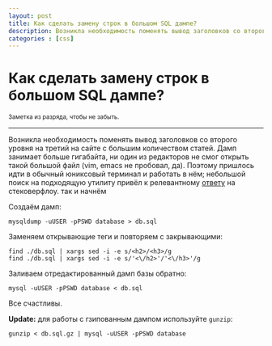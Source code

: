 ```yaml
---
layout: post
title: Как сделать замену строк в большом SQL дампе?
description: Возникла необходимость поменять вывод заголовков со второго уровня на третий на сайте с большим количеством статей. Вот и записал, чтобы не забыть.
categories : [css]
---
```


Как сделать замену строк в большом SQL дампе?
===============================

<small>Заметка из разряда, чтобы не забыть.</small>

-----

Возникла необходимость поменять вывод заголовков со второго уровня на третий на сайте с большим количеством статей. Дамп занимает больше гигабайта, ни один из редакторов не смог открыть такой большой файл (vim, emacs не пробовал, да). Поэтому пришлось идти в обычный юниксовый терминал и работать в нём; небольшой поиск на подходящую утилиту привёл к релевантному [ответу](http://stackoverflow.com/q/4924710/1057730) на стековерфлоу. так и начнём

Создаём дамп:
    
    mysqldump -uUSER -pPSWD database > db.sql

Заменяем открывающие теги и повторяем с закрывающими:
    
    find ./db.sql | xargs sed -i -e s/<h2>/<h3>/g
    find ./db.sql | xargs sed -i -e s/'<\/h2>'/'<\/h3>'/g

Заливаем отредактированный дамп базы обратно:
    
    mysql -uUSER -pPSWD database < db.sql


Все счастливы.

**Update:** для работы с гзипованным дампом используйте `gunzip`:

    gunzip < db.sql.gz | mysql -uUSER -pPSWD database
